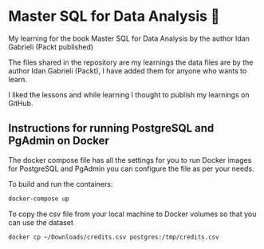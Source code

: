 # Master SQL for Data Analysis 🚀
My learning for the book Master SQL for Data Analysis by the author Idan Gabrieli (Packt published)

The files shared in the repository are my learnings the data files are by the author Idan Gabrieli (Packt), I have added them for anyone who wants to learn.

I liked the lessons and while learning I thought to publish my learnings on GitHub.

## Instructions for running PostgreSQL and PgAdmin on Docker

The docker compose file has all the settings for you to run Docker images for PostgreSQL and PgAdmin you can configure the file as per your needs.

To build and run the containers:
```bash
docker-compose up
```

To copy the csv file from your local machine to Docker volumes so that you can use the dataset

```bash
docker cp ~/Downloads/credits.csv postgres:/tmp/credits.csv
```

